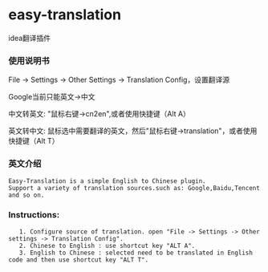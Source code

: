 # easy-translation
idea翻译插件

<h3>使用说明书</h3>
<p>File -> Settings -> Other Settings -> Translation Config，设置翻译源</p>
<p>Google当前只能英文->中文<p>
<p>中文转英文: "鼠标右键->cn2en",或者使用快捷键（Alt A）</p>
<p>英文转中文: 鼠标选中需要翻译的英文，然后"鼠标右键->translation"，或者使用快捷键（Alt T）</p>

### 英文介绍
    Easy-Translation is a simple English to Chinese plugin. 
    Support a variety of translation sources.such as: Google,Baidu,Tencent and so on.
### Instructions:
       1. Configure source of translation. open "File -> Settings -> Other settings -> Translation Config".
       2. Chinese to English : use shortcut key "ALT A".
       3. English to Chinese : selected need to be translated in English code and then use shortcut key "ALT T".

